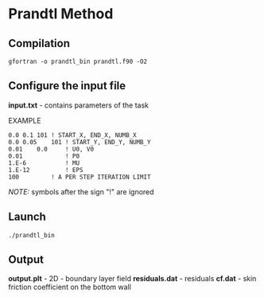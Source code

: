 # Prandtl Method

## Compilation

```
gfortran -o prandtl_bin prandtl.f90 -O2
```

## Configure the input file

**input.txt** - contains parameters of the task
	
EXAMPLE

```
0.0	0.1	101	! START_X, END_X, NUMB_X
0.0	0.05	101	! START_Y, END_Y, NUMB_Y
0.01	0.0		! U0, V0
0.01			! P0
1.E-6			! MU
1.E-12			! EPS
100			! A PER STEP ITERATION LIMIT
```

*NOTE:* symbols after the sign "!" are ignored

## Launch

```
./prandtl_bin
```

## Output

**output.plt** - 2D - boundary layer field
**residuals.dat** - residuals
**cf.dat** - skin friction coefficient on the bottom wall